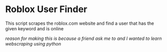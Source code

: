# Roblox User Finder

This script scrapes the roblox.com website and find a user that has the given keyword and is online

*reason for making this is because a friend ask me to and I wanted to learn webscraping using python*
